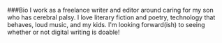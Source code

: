 ###Bio
I work as a freelance writer and editor around caring for my son who has cerebral palsy. I love literary fiction and poetry, technology that behaves, loud music, and my kids. I'm looking forward(ish) to seeing whether or not digital writing is doable!

